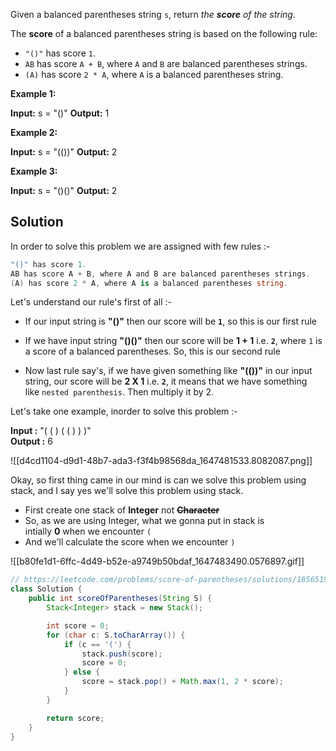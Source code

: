 Given a balanced parentheses string `s`, return _the **score** of the string_.

The **score** of a balanced parentheses string is based on the following rule:

- `"()"` has score `1`.
- `AB` has score `A + B`, where `A` and `B` are balanced parentheses strings.
- `(A)` has score `2 * A`, where `A` is a balanced parentheses string.

**Example 1:**

**Input:** s = "()"
**Output:** 1

**Example 2:**

**Input:** s = "(())"
**Output:** 2

**Example 3:**

**Input:** s = "()()"
**Output:** 2

## Solution

In order to solve this problem we are assigned with few rules :-

```csharp
"()" has score 1.
AB has score A + B, where A and B are balanced parentheses strings.
(A) has score 2 * A, where A is a balanced parentheses string.
```

Let's understand our rule's first of all :-

- If our input string is **"()"** then our score will be **`1`**, so this is our first rule
    
- If we have input string **"()()"** then our score will be **1 + 1** i.e. **`2`**, where `1` is a score of a balanced parentheses. So, this is our second rule
    
- Now last rule say's, if we have given something like **"(())"** in our input string, our score will be **2 X 1** i.e. **`2`**, it means that we have something like `nested parenthesis`. Then multiply it by 2.
    

Let's take one example, inorder to solve this problem :-

**Input :** "( ( ) ( ( ) ) )"  
**Output :** 6

![[d4cd1104-d9d1-48b7-ada3-f3f4b98568da_1647481533.8082087.png]]

Okay, so first thing came in our mind is can we solve this problem using stack, and I say yes we'll solve this problem using stack.

- First create one stack of **Integer** not ~~**Character**~~
- So, as we are using Integer, what we gonna put in stack is intially **0** when we encounter `(`
- And we'll calculate the score when we encounter `)`

![[b80fe1d1-6ffc-4d49-b52e-a9749b50bdaf_1647483490.0576897.gif]]

```java
// https://leetcode.com/problems/score-of-parentheses/solutions/1856519/java-c-visually-explained/
class Solution {
    public int scoreOfParentheses(String S) {
        Stack<Integer> stack = new Stack();

        int score = 0;
        for (char c: S.toCharArray()) {
            if (c == '(') {
                stack.push(score);
                score = 0;
            } else {
                score = stack.pop() + Math.max(1, 2 * score);
            }
        }

        return score;
    }
}
```
